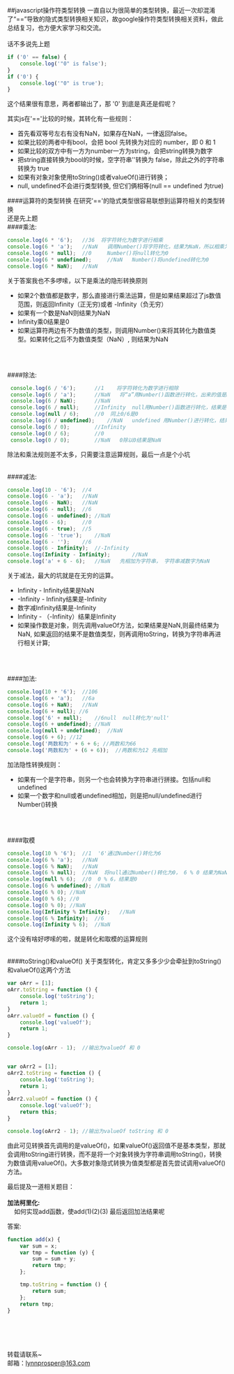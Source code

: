 ##javascript操作符类型转换
一直自以为很简单的类型转换，最近一次却混淆了“==”导致的隐式类型转换相关知识，故google操作符类型转换相关资料，做此总结复习，也方便大家学习和交流。
<br>
<br>
话不多说先上题

```js
if ('0' == false) {
	console.log('"0" is false');
}
if ('0') {
	console.log('"0" is true');
}
```
这个结果很有意思，两者都输出了，那 '0' 到底是真还是假呢？

其实js在'=='比较的时候，其转化有一些规则：

* 首先看双等号左右有没有NaN，如果存在NaN，一律返回false。
* 如果比较的两者中有bool，会把 bool 先转换为对应的 number，即 0 和 1
* 如果比较的双方中有一方为number一方为string，会把string转换为数字
* 把string直接转换为bool的时候，空字符串''转换为 false，除此之外的字符串转换为 true
* 如果有对象对象使用toString()或者valueOf()进行转换；
* null, undefined不会进行类型转换, 但它们俩相等(null == undefined 为true)

####运算符的类型转换
在研究'=='的隐式类型很容易联想到运算符相关的类型转换<br>
还是先上题<br>
####乘法:
```js
console.log(6 * '6'); 	//36  将字符转化为数字进行相乘
console.log(6 * 'a'); 	//NaN	调用Number()将字符转化，结果为NaN，所以相乘为NaN
console.log(6 * null); 	//0  	Number()将null转化为0
console.log(6 * undefined); 	//NaN	Number()将undefined转化为0
console.log(6 * NaN); 	//NaN	
```
关于答案我也不多啰嗦，以下是乘法的隐形转换原则

* 如果2个数值都是数字，那么直接进行乘法运算，但是如果结果超过了js数值范围，则返回Infinity（正无穷)或者 -Infinity（负无穷）
* 如果有一个数是NaN则结果为NaN
* Infinity乘0结果是0
* 如果运算符两边有不为数值的类型，则调用Number()来将其转化为数值类型。如果转化之后不为数值类型（NaN）,
则结果为NaN
<br>
<br>

####除法:
```js
 console.log(6 / '6');		//1    将字符转化为数字进行相除
 console.log(6 / 'a');		//NaN   将“a”用Number()函数进行转化，出来的值是NaN，结果就是NaN
 console.log(6 / NaN);		//NaN
 console.log(6 / null);		//Infinity  null用Number()函数进行转化，结果是0，那么6/0是正无穷
 console.log(null / 6);		//0  同上0/6是0
 console.log(6 / undefined);	//NaN   undefined 用Number()进行转化，结果是NaN
 console.log(6 / 0);		//Infinity
 console.log(0 / 6);		//0
 console.log(0 / 0);		//NaN 	0除以0结果是NaN
```
除法和乘法规则差不太多，只需要注意运算规则，最后一点是个小坑
<br>
<br>

####减法:
```js
console.log(10 - '6');	//4
console.log(6 - 'a');	//NaN
console.log(6 - NaN);	//NaN
console.log(6 - null);	//6
console.log(6 - undefined);	//NaN
console.log(6 - 6);		//0
console.log(6 - true);	//5
console.log(6 - 'true');	//NaN
console.log(6 - '');	//6
console.log(6 - Infinity);	//-Infinity
console.log(Infinity - Infinity);		//NaN
console.log('a' + 6 - 6);	//NaN   先相加为字符串， 字符串减数字为NaN
```
关于减法，最大的坑就是在无穷的运算。

* Infinity - Infinity结果是NaN
* -Infinity - Infinity结果是-Infinity
* 数字减Infinity结果是-Infinity
* Infinity - （-Infinity）结果是Infinity
* 如果操作数是对象，则先调用valueOf方法，如果结果是NaN,则最终结果为NaN, 如果返回的结果不是数值类型，则再调用toString，转换为字符串再进行相关计算;
<br>
<br>

####加法:
```js
console.log(10 + '6'); 	//106
console.log(6 + 'a');	//6a
console.log(6 + NaN);	//NaN
console.log(6 + null); //6
console.log('6' + null);	//6null  null转化为'null'
console.log(6 + undefined);	//NaN
console.log(null + undefined);	//NaN
console.log(6 + 6);	//12
console.log('两数和为' + 6 + 6;	//两数和为66
console.log('两数和为' + (6 + 6));	//两数和为12 先相加
```

加法隐性转换规则：

* 如果有一个是字符串，则另一个也会转换为字符串进行拼接。包括null和undefined
* 如果一个数字和null或者undefined相加，则是把null/undefined进行Number()转换
<br>
<br>

####取模
```js
console.log(10 % '6'); 	//1  '6'通过Number()转化为6
console.log(6 % 'a');	//NaN
console.log(6 % NaN);	//NaN
console.log(6 % null);	//NaN  将null通过Number()转化为0， 6 % 0 结果为NaN
console.log(null % 6);	//0  0 % 6，结果是0
console.log(6 % undefined);	//NaN
console.log(6 % 0);	//NaN
console.log(0 % 6);	//0
console.log(0 % 0);	//NaN
console.log(Infinity % Infinity);	//NaN
console.log(6 % Infinity);	//6
console.log(Infinity % 6); 	//NaN
```
这个没有啥好啰嗦的啦，就是转化和取模的运算规则
<br>
<br>

####toString()和valueOf()
关于类型转化，肯定又多多少少会牵扯到toString()和valueOf()这两个方法

```js
var oArr = [1];
oArr.toString = function () {
	console.log('toString');
	return 1;
}
oArr.valueOf = function () {
	console.log('valueOf');
	return 1;
}

console.log(oArr - 1);	//输出为valueOf 和 0


var oArr2 = [1];
oArr2.toString = function () {
	console.log('toString');
	return 1;
}
oArr2.valueOf = function () {
	console.log('valueOf');
	return this;
}

console.log(oArr2 - 1);	//输出为valueOf toString 和 0
```

由此可见转换首先调用的是valueOf()，如果valueOf()返回值不是基本类型，那就会调用toString进行转换，而不是将一个对象转换为字符串调用toString()，转换为数值调用valueOf()。大多数对象隐式转换为值类型都是首先尝试调用valueOf()方法。
<br>

最后提及一道相关题目：
<br>
<br>
**加法柯里化:**
<br>
&nbsp;&nbsp;&nbsp;&nbsp;如何实现add函数，使add(1)(2)(3) 最后返回加法结果呢

答案:

```js
function add(x) {
	var sum = x;
	var tmp = function (y) {
		sum = sum + y;
		return tmp;
	};

	tmp.toString = function () {
		return sum;
	};
	return tmp;
}
```
<br><br><br><br>
转载请联系~<br>
邮箱：lynnprosper@163.com

 
